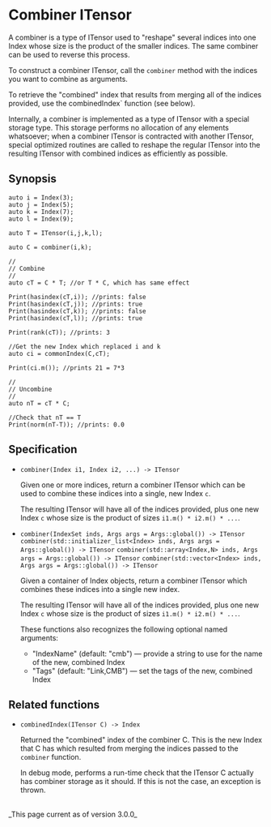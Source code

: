 # Combiner ITensor

A combiner is a type of ITensor used to "reshape" several indices into one Index whose size is the product of the smaller indices. The same combiner can be used to reverse this process.

To construct a combiner ITensor, call the `combiner` method with the indices you want to combine as arguments.

To retrieve the "combined" index that results from merging all of the indices provided, use the combinedIndex` function (see below).

Internally, a combiner is implemented as a type of ITensor with a special storage type. This storage performs no allocation of any elements whatsoever; when a combiner ITensor is contracted with 
another ITensor, special optimized routines are called to reshape the regular ITensor into
the resulting ITensor with combined indices as efficiently as possible.

## Synopsis

    auto i = Index(3);
    auto j = Index(5);
    auto k = Index(7);
    auto l = Index(9);

    auto T = ITensor(i,j,k,l);

    auto C = combiner(i,k);

    //
    // Combine
    // 
    auto cT = C * T; //or T * C, which has same effect

    Print(hasindex(cT,i)); //prints: false
    Print(hasindex(cT,j)); //prints: true
    Print(hasindex(cT,k)); //prints: false
    Print(hasindex(cT,l)); //prints: true

    Print(rank(cT)); //prints: 3

    //Get the new Index which replaced i and k
    auto ci = commonIndex(C,cT);

    Print(ci.m()); //prints 21 = 7*3

    //
    // Uncombine
    // 
    auto nT = cT * C;

    //Check that nT == T
    Print(norm(nT-T)); //prints: 0.0

## Specification

* `combiner(Index i1, Index i2, ...) -> ITensor`

  Given one or more indices, return a combiner ITensor which can be used to combine these indices
  into a single, new Index `c`.

  The resulting ITensor will have all of the indices provided, plus one new Index `c` whose
  size is the product of sizes `i1.m() * i2.m() * ...`.

* `combiner(IndexSet inds, Args args = Args::global()) -> ITensor`
  `combiner(std::initializer_list<Index> inds, Args args = Args::global()) -> ITensor`
  `combiner(std::array<Index,N> inds, Args args = Args::global()) -> ITensor`
  `combiner(std::vector<Index> inds, Args args = Args::global()) -> ITensor`

  Given a container of Index objects, return a combiner ITensor which combines these indices
  into a single new index.

  The resulting ITensor will have all of the indices provided, plus one new Index `c` whose
  size is the product of sizes `i1.m() * i2.m() * ...`.

  These functions also recognizes the following optional named arguments:

  * "IndexName" (default: "cmb") &mdash; provide a string to use for the name of the new, combined Index
  * "Tags" (default: "Link,CMB") &mdash; set the tags of the new, combined Index

## Related functions

* `combinedIndex(ITensor C) -> Index`
  
  Returned the "combined" index of the combiner C. This is the new Index that C has 
  which resulted from merging the indices passed to the `combiner` function.

  In debug mode, performs a run-time check that the ITensor C actually
  has combiner storage as it should. If this is not the case, an exception is thrown.

<br/>
_This page current as of version 3.0.0_
